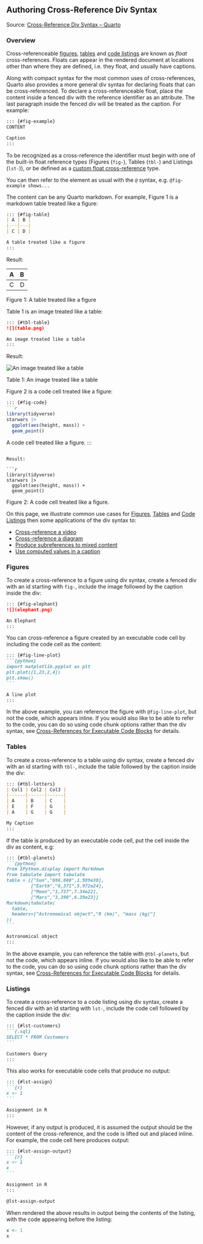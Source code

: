 ## Authoring Cross-Reference Div Syntax

Source: [Cross-Reference Div Syntax – Quarto](https://quarto.org/docs/authoring/cross-references-divs.html)

### Overview

Cross-referenceable [figures](https://quarto.org/docs/authoring/cross-references.html#figures), [tables](https://quarto.org/docs/authoring/cross-references.html#tables) and [code listings](https://quarto.org/docs/authoring/cross-references.html#code-listings) are known as *float* cross-references. Floats can appear in the rendered document at locations other than where they are defined, i.e. they float, and usually have captions.

Along with compact syntax for the most common uses of cross-references, Quarto also provides a more general div syntax for declaring floats that can be cross-referenced. To declare a cross-referenceable float, place the content inside a fenced div with the reference identifier as an attribute. The last paragraph inside the fenced div will be treated as the caption. For example:

```markdown
::: {#fig-example}
CONTENT

Caption
:::
```

To be recognized as a cross-reference the identifier must begin with one of the built-in float reference types (Figures (`fig-`), Tables (`tbl-`) and Listings (`lst-`)), or be defined as a [custom float cross-reference](https://quarto.org/docs/authoring/cross-references-custom.html) type.

You can then refer to the element as usual with the `@` syntax, e.g. `@fig-example shows...`

The content can be any Quarto markdown. For example, Figure 1 is a markdown table treated like a figure:

```markdown
::: {#fig-table}
| A | B |
|---|---|
| C | D |

A table treated like a figure
:::
```

Result:

| A   | B   |
| :-- | :-- |
| C   | D   |

Figure 1: A table treated like a figure

Table 1 is an image treated like a table:

```markdown
::: {#tbl-table}
![](table.png)

An image treated like a table
:::
```

Result:

![An image treated like a table](table.png)

Table 1: An image treated like a table

Figure 2 is a code cell treated like a figure:

```markdown
::: {#fig-code}
```r
library(tidyverse)
starwars |>
  ggplot(aes(height, mass)) +
  geom_point()
```

A code cell treated like a figure.
:::
```

Result:

```r
library(tidyverse)
starwars |>
  ggplot(aes(height, mass)) +
  geom_point()
```

Figure 2: A code cell treated like a figure.

On this page, we illustrate common use cases for [Figures](#figures), [Tables](#tables) and [Code Listings](#listings) then some applications of the div syntax to:

*   [Cross-reference a video](#videos)
*   [Cross-reference a diagram](#diagrams)
*   [Produce subreferences to mixed content](#subreferences)
*   [Use computed values in a caption](#computed-captions)

### Figures

To create a cross-reference to a figure using div syntax, create a fenced div with an id starting with `fig-`, include the image followed by the caption inside the div:

```markdown
::: {#fig-elephant}
![](elephant.png)

An Elephant
:::
```

You can cross-reference a figure created by an executable code cell by including the code cell as the content:

````markdown
::: {#fig-line-plot}
```{python}
import matplotlib.pyplot as plt
plt.plot([1,23,2,4])
plt.show()
```

A line plot
:::
````

In the above example, you can reference the figure with `@fig-line-plot`, but not the code, which appears inline. If you would also like to be able to refer to the code, you can do so using code chunk options rather than the div syntax, see [Cross-References for Executable Code Blocks](https://quarto.org/docs/authoring/cross-references.html#computations-1) for details.

### Tables

To create a cross-reference to a table using div syntax, create a fenced div with an id starting with `tbl-`, include the table followed by the caption inside the div:

```markdown
::: {#tbl-letters}
| Col1 | Col2 | Col3 |
|------|------|------|
| A    | B    | C    |
| E    | F    | G    |
| A    | G    | G    |

My Caption
:::
```

If the table is produced by an executable code cell, put the cell inside the div as content, e.g:

````markdown
::: {#tbl-planets}
```{python}
from IPython.display import Markdown
from tabulate import tabulate
table = [["Sun","696,000",1.989e30],
         ["Earth","6,371",5.972e24],
         ["Moon","1,737",7.34e22],
         ["Mars","3,390",6.39e23]]
Markdown(tabulate(
  table,
  headers=["Astronomical object","R (km)", "mass (kg)"]
))
```

Astronomical object
:::
````

In the above example, you can reference the table with `@tbl-planets`, but not the code, which appears inline. If you would also like to be able to refer to the code, you can do so using code chunk options rather than the div syntax, see [Cross-References for Executable Code Blocks](https://quarto.org/docs/authoring/cross-references.html#computations-1) for details.

### Listings

To create a cross-reference to a code listing using div syntax, create a fenced div with an id starting with `lst-`, include the code cell followed by the caption inside the div:

````markdown
::: {#lst-customers}
```{.sql}
SELECT * FROM Customers
```

Customers Query
:::
````

This also works for executable code cells that produce no output:

````markdown
::: {#lst-assign}
```{r}
x <- 1
```

Assignment in R
:::
````

However, if any output is produced, it is assumed the output should be the content of the cross-reference, and the code is lifted out and placed inline. For example, the code cell here produces output:

````markdown
::: {#lst-assign-output}
```{r}
x <- 1
x
```

Assignment in R
:::

@lst-assign-output
````

When rendered the above results in output being the contents of the listing, with the code appearing before the listing:

```r
x <- 1
x
```

```
